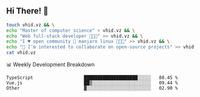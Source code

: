## Hi There! 👋

```sh
touch vhid.vz && \
echo "Master of computer science" > vhid.vz && \
echo "Web full-stack developer 🙈🙉🙊" >> vhid.vz && \
echo "I ♥️ open community 🎯 manjaro linux 🎉🐍🥳" >> vhid.vz && \
echo "👯 I’m interested to collaborate on open-source projects" >> vhid.vz && \
cat vhid.vz
```
:bar_chart: Weekly Development Breakdown

<!--START_SECTION:waka-->

```text
TypeScript                   ████████████████████░░░░░   80.45 %
Vue.js                       ██▒░░░░░░░░░░░░░░░░░░░░░░   09.44 %
Other                        ▓░░░░░░░░░░░░░░░░░░░░░░░░   02.90 %
```

<!--END_SECTION:waka-->
